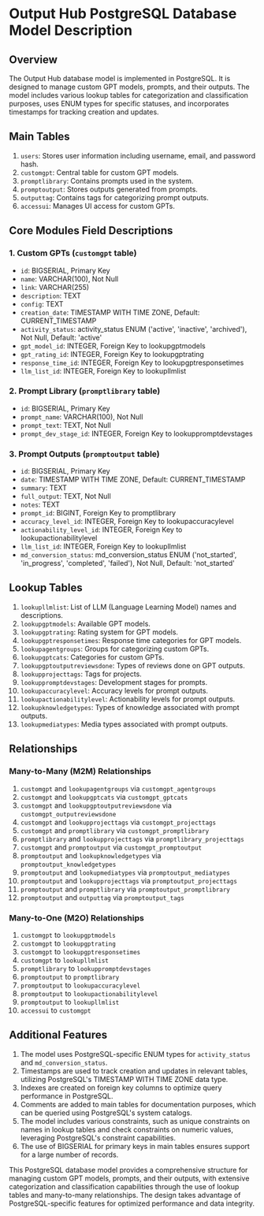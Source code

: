 # Output Hub PostgreSQL Database Model Description

## Overview

The Output Hub database model is implemented in PostgreSQL. It is designed to manage custom GPT models, prompts, and their outputs. The model includes various lookup tables for categorization and classification purposes, uses ENUM types for specific statuses, and incorporates timestamps for tracking creation and updates.

## Main Tables

1. `users`: Stores user information including username, email, and password hash.
2. `customgpt`: Central table for custom GPT models.
3. `promptlibrary`: Contains prompts used in the system.
4. `promptoutput`: Stores outputs generated from prompts.
5. `outputtag`: Contains tags for categorizing prompt outputs.
6. `accessui`: Manages UI access for custom GPTs.

## Core Modules Field Descriptions

### 1. Custom GPTs (`customgpt` table)

- `id`: BIGSERIAL, Primary Key
- `name`: VARCHAR(100), Not Null
- `link`: VARCHAR(255)
- `description`: TEXT
- `config`: TEXT
- `creation_date`: TIMESTAMP WITH TIME ZONE, Default: CURRENT_TIMESTAMP
- `activity_status`: activity_status ENUM ('active', 'inactive', 'archived'), Not Null, Default: 'active'
- `gpt_model_id`: INTEGER, Foreign Key to lookupgptmodels
- `gpt_rating_id`: INTEGER, Foreign Key to lookupgptrating
- `response_time_id`: INTEGER, Foreign Key to lookupgptresponsetimes
- `llm_list_id`: INTEGER, Foreign Key to lookupllmlist

### 2. Prompt Library (`promptlibrary` table)

- `id`: BIGSERIAL, Primary Key
- `prompt_name`: VARCHAR(100), Not Null
- `prompt_text`: TEXT, Not Null
- `prompt_dev_stage_id`: INTEGER, Foreign Key to lookuppromptdevstages

### 3. Prompt Outputs (`promptoutput` table)

- `id`: BIGSERIAL, Primary Key
- `date`: TIMESTAMP WITH TIME ZONE, Default: CURRENT_TIMESTAMP
- `summary`: TEXT
- `full_output`: TEXT, Not Null
- `notes`: TEXT
- `prompt_id`: BIGINT, Foreign Key to promptlibrary
- `accuracy_level_id`: INTEGER, Foreign Key to lookupaccuracylevel
- `actionability_level_id`: INTEGER, Foreign Key to lookupactionabilitylevel
- `llm_list_id`: INTEGER, Foreign Key to lookupllmlist
- `md_conversion_status`: md_conversion_status ENUM ('not_started', 'in_progress', 'completed', 'failed'), Not Null, Default: 'not_started'

## Lookup Tables

1. `lookupllmlist`: List of LLM (Language Learning Model) names and descriptions.
2. `lookupgptmodels`: Available GPT models.
3. `lookupgptrating`: Rating system for GPT models.
4. `lookupgptresponsetimes`: Response time categories for GPT models.
5. `lookupagentgroups`: Groups for categorizing custom GPTs.
6. `lookupgptcats`: Categories for custom GPTs.
7. `lookupgptoutputreviewsdone`: Types of reviews done on GPT outputs.
8. `lookupprojecttags`: Tags for projects.
9. `lookuppromptdevstages`: Development stages for prompts.
10. `lookupaccuracylevel`: Accuracy levels for prompt outputs.
11. `lookupactionabilitylevel`: Actionability levels for prompt outputs.
12. `lookupknowledgetypes`: Types of knowledge associated with prompt outputs.
13. `lookupmediatypes`: Media types associated with prompt outputs.

## Relationships

### Many-to-Many (M2M) Relationships

1. `customgpt` and `lookupagentgroups` via `customgpt_agentgroups`
2. `customgpt` and `lookupgptcats` via `customgpt_gptcats`
3. `customgpt` and `lookupgptoutputreviewsdone` via `customgpt_outputreviewsdone`
4. `customgpt` and `lookupprojecttags` via `customgpt_projecttags`
5. `customgpt` and `promptlibrary` via `customgpt_promptlibrary`
6. `promptlibrary` and `lookupprojecttags` via `promptlibrary_projecttags`
7. `customgpt` and `promptoutput` via `customgpt_promptoutput`
8. `promptoutput` and `lookupknowledgetypes` via `promptoutput_knowledgetypes`
9. `promptoutput` and `lookupmediatypes` via `promptoutput_mediatypes`
10. `promptoutput` and `lookupprojecttags` via `promptoutput_projecttags`
11. `promptoutput` and `promptlibrary` via `promptoutput_promptlibrary`
12. `promptoutput` and `outputtag` via `promptoutput_tags`

### Many-to-One (M2O) Relationships

1. `customgpt` to `lookupgptmodels`
2. `customgpt` to `lookupgptrating`
3. `customgpt` to `lookupgptresponsetimes`
4. `customgpt` to `lookupllmlist`
5. `promptlibrary` to `lookuppromptdevstages`
6. `promptoutput` to `promptlibrary`
7. `promptoutput` to `lookupaccuracylevel`
8. `promptoutput` to `lookupactionabilitylevel`
9. `promptoutput` to `lookupllmlist`
10. `accessui` to `customgpt`

## Additional Features

1. The model uses PostgreSQL-specific ENUM types for `activity_status` and `md_conversion_status`.
2. Timestamps are used to track creation and updates in relevant tables, utilizing PostgreSQL's TIMESTAMP WITH TIME ZONE data type.
3. Indexes are created on foreign key columns to optimize query performance in PostgreSQL.
4. Comments are added to main tables for documentation purposes, which can be queried using PostgreSQL's system catalogs.
5. The model includes various constraints, such as unique constraints on names in lookup tables and check constraints on numeric values, leveraging PostgreSQL's constraint capabilities.
6. The use of BIGSERIAL for primary keys in main tables ensures support for a large number of records.

This PostgreSQL database model provides a comprehensive structure for managing custom GPT models, prompts, and their outputs, with extensive categorization and classification capabilities through the use of lookup tables and many-to-many relationships. The design takes advantage of PostgreSQL-specific features for optimized performance and data integrity.